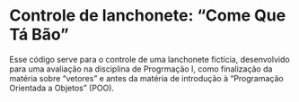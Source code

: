 # Controle de lanchonete: “Come Que Tá Bão”

Esse código serve para o controle de uma lanchonete fictícia, desenvolvido para uma avaliação na disciplina de Progrmação I, como finalização da matéria sobre “vetores” e antes da matéria de introdução à “Programação Orientada a Objetos” (POO).
